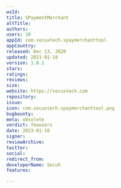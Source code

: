 ```yaml
---
wsId: 
title: SPaymentMerchant
altTitle: 
authors: 
users: 10
appId: com.secuxtech.spaymerchanttool
appCountry: 
released: Dec 13, 2020
updated: 2021-01-18
version: 1.0.1
stars: 
ratings: 
reviews: 
size: 
website: https://secuxtech.com
repository: 
issue: 
icon: com.secuxtech.spaymerchanttool.png
bugbounty: 
meta: obsolete
verdict: fewusers
date: 2023-01-10
signer: 
reviewArchive: 
twitter: 
social: 
redirect_from: 
developerName: SecuX
features: 

---
```


